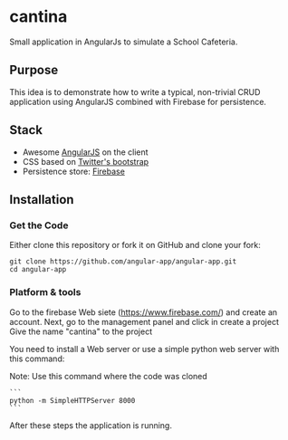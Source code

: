 # cantina
Small application in AngularJs to simulate a School Cafeteria.

## Purpose
This idea is to demonstrate how to write a typical, non-trivial CRUD application using AngularJS combined with Firebase for persistence.

## Stack
* Awesome [AngularJS](http://www.angularjs.org/) on the client
* CSS based on [Twitter's bootstrap](http://getbootstrap.com/)
* Persistence store: [Firebase](https://www.firebase.com/)

## Installation

### Get the Code

Either clone this repository or fork it on GitHub and clone your fork:

```
git clone https://github.com/angular-app/angular-app.git
cd angular-app
```

### Platform & tools

Go to the firebase Web siete (https://www.firebase.com/) and create an account.
Next, go to the management panel and click in create a project
    Give the name "cantina" to the project

You need to install a Web server or use a simple python web server with this command:

Note: Use this command where the code was cloned
    
    ```
    python -m SimpleHTTPServer 8000
    ```
After these steps the application is running.
